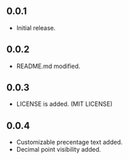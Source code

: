 ## 0.0.1

* Initial release. 

## 0.0.2

* README.md modified.

## 0.0.3

* LICENSE is added. (MIT LICENSE)

## 0.0.4

* Customizable precentage text added.
* Decimal point visibility added.

